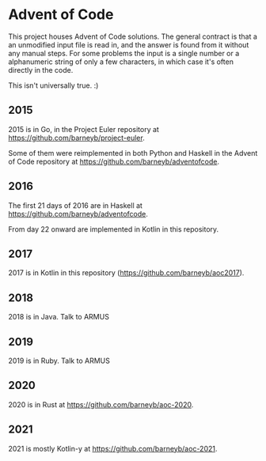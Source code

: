 # Advent of Code

This project houses Advent of Code solutions. The general contract is
that a an unmodified input file is read in, and the answer is found from
it without any manual steps. For some problems the input is a single number
or a alphanumeric string of only a few characters, in which case it's often
directly in the code.

This isn't universally true. :)

## 2015

2015 is in Go, in the Project Euler repository at https://github.com/barneyb/project-euler.

Some of them were reimplemented in both Python and Haskell in the Advent of
Code repository at https://github.com/barneyb/adventofcode.

## 2016

The first 21 days of 2016 are in Haskell at https://github.com/barneyb/adventofcode.

From day 22 onward are implemented in Kotlin in this repository.

## 2017

2017 is in Kotlin in this repository (https://github.com/barneyb/aoc2017).

## 2018

2018 is in Java. Talk to ARMUS

## 2019

2019 is in Ruby. Talk to ARMUS

## 2020

2020 is in Rust at https://github.com/barneyb/aoc-2020.

## 2021

2021 is mostly Kotlin-y at https://github.com/barneyb/aoc-2021.
